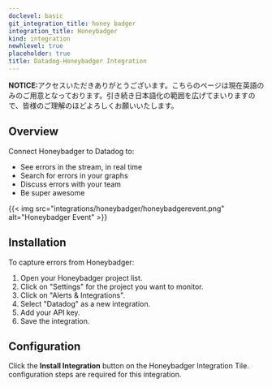 ```yaml
---
doclevel: basic
git_integration_title: honey badger
integration_title: Honeybadger
kind: integration
newhlevel: true
placeholder: true
title: Datadog-Honeybadger Integration
---
```


<div class='alert alert-info'><strong>NOTICE:</strong>アクセスいただきありがとうございます。こちらのページは現在英語のみのご用意となっております。引き続き日本語化の範囲を広げてまいりますので、皆様のご理解のほどよろしくお願いいたします。</div>



## Overview

Connect Honeybadger to Datadog to:

* See errors in the stream, in real time
* Search for errors in your graphs
* Discuss errors with your team
* Be super awesome

{{< img src="integrations/honeybadger/honeybadgerevent.png" alt="Honeybadger Event" >}}

## Installation

To capture errors from Honeybadger:

1.  Open your Honeybadger project list.
2.  Click on "Settings" for the project you want to monitor.
3.  Click on "Alerts & Integrations".
4.  Select "Datadog" as a new integration.
5.  Add your API key.
6.  Save the integration.

## Configuration

Click the **Install Integration** button on the Honeybadger Integration Tile. configuration steps are required for this integration.
